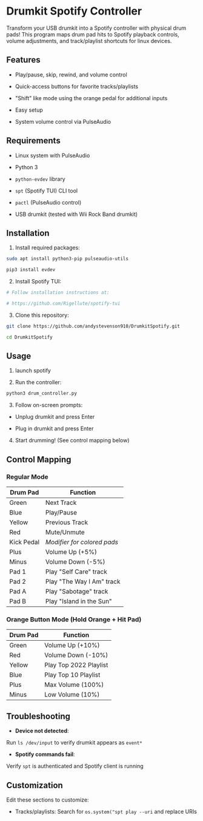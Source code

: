# Drumkit Spotify Controller

Transform your USB drumkit into a Spotify controller with physical drum pads! This program maps drum pad hits to Spotify playback controls, volume adjustments, and track/playlist shortcuts for linux devices.

## Features

- Play/pause, skip, rewind, and volume control

- Quick-access buttons for favorite tracks/playlists

- "Shift" like mode using the orange pedal for additional inputs

- Easy setup

- System volume control via PulseAudio

## Requirements

- Linux system with PulseAudio

- Python 3

- `python-evdev` library

- `spt` (Spotify TUI) CLI tool

- `pactl` (PulseAudio control)

- USB drumkit (tested with Wii Rock Band drumkit)

## Installation

1. Install required packages:

```bash 
sudo apt install python3-pip pulseaudio-utils

pip3 install evdev

```

2. Install Spotify TUI:

```bash
# Follow installation instructions at:

# https://github.com/Rigellute/spotify-tui

```

3. Clone this repository:

```bash
git clone https://github.com/andystevenson910/DrumkitSpotify.git

cd DrumkitSpotify
```


## Usage
1. launch spotify

2. Run the controller:
```bash
python3 drum_controller.py

```

3. Follow on-screen prompts:

- Unplug drumkit and press Enter

- Plug in drumkit and press Enter

4. Start drumming! (See control mapping below)

## Control Mapping

### Regular Mode
Drum Pad | Function
--- | ---
Green | Next Track
Blue | Play/Pause
Yellow | Previous Track
Red | Mute/Unmute
Kick Pedal | *Modifier for colored pads*
Plus | Volume Up (+5%)
Minus | Volume Down (-5%)
Pad 1 | Play "Self Care" track
Pad 2 | Play "The Way I Am" track
Pad A | Play "Sabotage" track
Pad B | Play "Island in the Sun"

### Orange Button Mode (Hold Orange + Hit Pad)
Drum Pad | Function
--- | ---
Green | Volume Up (+10%)
Red | Volume Down (-10%)
Yellow | Play Top 2022 Playlist
Blue | Play Top 10 Playlist
Plus | Max Volume (100%)
Minus | Low Volume (10%)
## Troubleshooting

- **Device not detected**:

Run `ls /dev/input` to verify drumkit appears as `event*`


- **Spotify commands fail**:

Verify `spt` is authenticated and Spotify client is running

## Customization

Edit these sections to customize:

- Tracks/playlists: Search for `os.system("spt play --uri` and replace URIs
